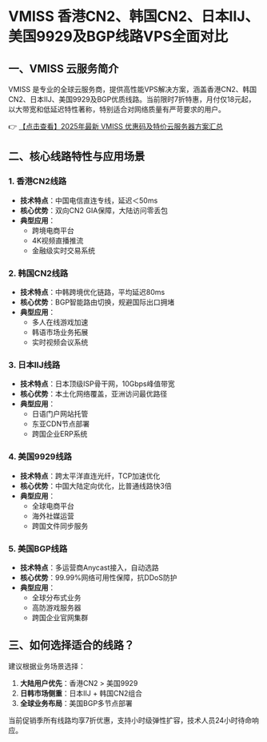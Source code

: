 # VMISS 香港CN2、韩国CN2、日本IIJ、美国9929及BGP线路VPS全面对比

## 一、VMISS 云服务简介
VMISS 是专业的全球云服务商，提供高性能VPS解决方案，涵盖香港CN2、韩国CN2、日本IIJ、美国9929及BGP优质线路。当前限时7折特惠，月付仅18元起，以大带宽和低延迟特性著称，特别适合对网络质量有严苛要求的用户。

👉 [【点击查看】2025年最新 VMISS 优惠码及特价云服务器方案汇总](https://bit.ly/Vmiss)

## 二、核心线路特性与应用场景

### 1. 香港CN2线路
- **技术特点**：中国电信直连专线，延迟＜50ms
- **核心优势**：双向CN2 GIA保障，大陆访问零丢包
- **典型应用**：
  - 跨境电商平台
  - 4K视频直播推流
  - 金融级实时交易系统

### 2. 韩国CN2线路
- **技术特点**：中韩跨境优化链路，平均延迟80ms
- **核心优势**：BGP智能路由切换，规避国际出口拥堵
- **典型应用**：
  - 多人在线游戏加速
  - 韩语市场业务拓展
  - 实时视频会议系统

### 3. 日本IIJ线路
- **技术特点**：日本顶级ISP骨干网，10Gbps峰值带宽
- **核心优势**：本土化网络覆盖，亚洲访问最优路径
- **典型应用**：
  - 日语门户网站托管
  - 东亚CDN节点部署
  - 跨国企业ERP系统

### 4. 美国9929线路
- **技术特点**：跨太平洋直连光纤，TCP加速优化
- **核心优势**：中国大陆定向优化，比普通线路快3倍
- **典型应用**：
  - 全球电商平台
  - 海外社媒运营
  - 跨国文件同步服务

### 5. 美国BGP线路
- **技术特点**：多运营商Anycast接入，自动选路
- **核心优势**：99.99%网络可用性保障，抗DDoS防护
- **典型应用**：
  - 全球分布式业务
  - 高防游戏服务器
  - 跨国企业官网集群

## 三、如何选择适合的线路？
建议根据业务场景选择：
1. **大陆用户优先**：香港CN2 > 美国9929
2. **日韩市场侧重**：日本IIJ + 韩国CN2组合
3. **全球业务布局**：美国BGP多节点部署

当前促销季所有线路均享7折优惠，支持小时级弹性扩容，技术人员24小时待命响应。